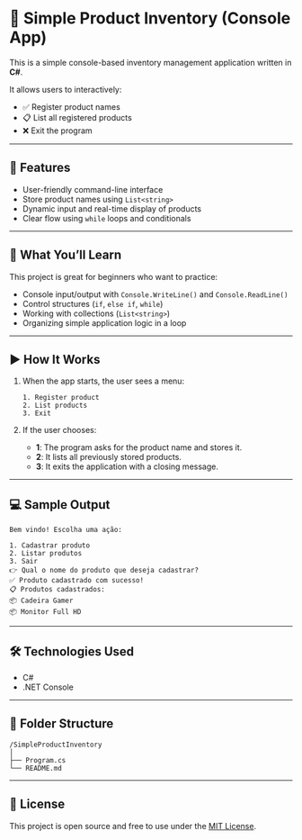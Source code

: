

# 🛒 Simple Product Inventory (Console App)

This is a simple console-based inventory management application written in **C#**.

It allows users to interactively:

- ✅ Register product names  
- 📋 List all registered products  
- ❌ Exit the program  

---

## 📌 Features

- User-friendly command-line interface  
- Store product names using `List<string>`  
- Dynamic input and real-time display of products  
- Clear flow using `while` loops and conditionals  

---

## 🧠 What You’ll Learn

This project is great for beginners who want to practice:

- Console input/output with `Console.WriteLine()` and `Console.ReadLine()`  
- Control structures (`if`, `else if`, `while`)  
- Working with collections (`List<string>`)  
- Organizing simple application logic in a loop

---

## ▶️ How It Works

1. When the app starts, the user sees a menu:
    ```
    1. Register product
    2. List products
    3. Exit
    ```

2. If the user chooses:
   - **1**: The program asks for the product name and stores it.
   - **2**: It lists all previously stored products.
   - **3**: It exits the application with a closing message.

---

## 💻 Sample Output

```
Bem vindo! Escolha uma ação:

1. Cadastrar produto
2. Listar produtos
3. Sair
👉 Qual o nome do produto que deseja cadastrar?
✅ Produto cadastrado com sucesso!
📋 Produtos cadastrados:
📦 Cadeira Gamer
📦 Monitor Full HD
```

---

## 🛠 Technologies Used

- C#
- .NET Console

---

## 📂 Folder Structure

```
/SimpleProductInventory
│
├── Program.cs
└── README.md
```

---

## 📄 License

This project is open source and free to use under the [MIT License](https://opensource.org/licenses/MIT).
